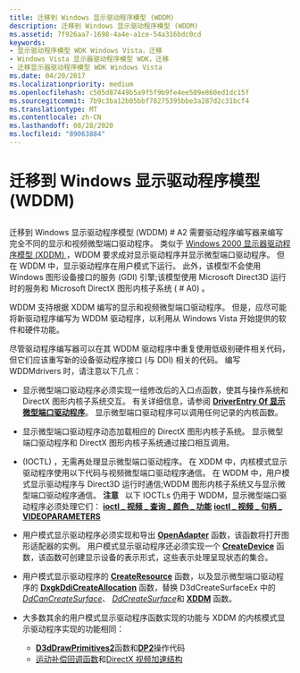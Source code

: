 ```yaml
---
title: 迁移到 Windows 显示驱动程序模型 (WDDM)
description: 迁移到 Windows 显示驱动程序模型 (WDDM)
ms.assetid: 7f926aa7-1698-4a4e-a1ce-54a316bdc0cd
keywords:
- 显示驱动程序模型 WDK Windows Vista，迁移
- Windows Vista 显示器驱动程序模型 WDK，迁移
- 迁移显示器驱动程序模型 WDK Windows Vista
ms.date: 04/20/2017
ms.localizationpriority: medium
ms.openlocfilehash: c505d87449b5a9f5f9b9fe4ee509e860ed1dc15f
ms.sourcegitcommit: 7b9c3ba12b05bbf78275395bbe3a287d2c31bcf4
ms.translationtype: MT
ms.contentlocale: zh-CN
ms.lasthandoff: 08/28/2020
ms.locfileid: "89063884"
---
```

# <a name="migrating-to-the-windows-display-driver-model-wddm"></a>迁移到 Windows 显示驱动程序模型 (WDDM)


## <span id="ddk_migrating_to_the_longhorn_display_driver_model_gg"></span><span id="DDK_MIGRATING_TO_THE_LONGHORN_DISPLAY_DRIVER_MODEL_GG"></span>


迁移到 Windows 显示驱动程序模型 (WDDM) # A2 需要驱动程序编写器来编写完全不同的显示和视频微型端口驱动程序。 类似于 [Windows 2000 显示器驱动程序模型 (XDDM) ](windows-2000-display-driver-model-design-guide.md)，WDDM 要求成对显示驱动程序并显示微型端口驱动程序。 但在 WDDM 中，显示驱动程序在用户模式下运行。 此外，该模型不会使用 Windows 图形设备接口的服务 (GDI) 引擎;该模型使用 Microsoft Direct3D 运行时的服务和 Microsoft DirectX 图形内核子系统 ( # A0) 。

WDDM 支持根据 XDDM 编写的显示和视频微型端口驱动程序。 但是，应尽可能将新驱动程序编写为 WDDM 驱动程序，以利用从 Windows Vista 开始提供的软件和硬件功能。

尽管驱动程序编写器可以在其 WDDM 驱动程序中重复使用低级别硬件相关代码，但它们应该重写新的设备驱动程序接口 (与 DDI) 相关的代码。 编写 WDDMdrivers 时，请注意以下几点：

-   显示微型端口驱动程序必须实现一组修改后的入口点函数，使其与操作系统和 DirectX 图形内核子系统交互。 有关详细信息，请参阅 [**DriverEntry Of 显示微型端口驱动程序**](./driverentry-of-display-miniport-driver.md)。 显示微型端口驱动程序可以调用任何记录的内核函数。

-   显示微型端口驱动程序动态加载相应的 DirectX 图形内核子系统。 显示微型端口驱动程序和 DirectX 图形内核子系统通过接口相互调用。

-    (IOCTL) ，无需再处理显示微型端口驱动程序。 在 XDDM 中，内核模式显示驱动程序使用以下代码与视频微型端口驱动程序通信。 在 WDDM 中，用户模式显示驱动程序与 Direct3D 运行时通信;WDDM 图形内核子系统又与显示微型端口驱动程序通信。
    **注意**   以下 IOCTLs 仍用于 WDDM，显示微型端口驱动程序必须处理它们： [**ioctl \_ 视频 \_ 查询 \_ 颜色 \_ 功能**](/windows-hardware/drivers/ddi/ntddvdeo/ni-ntddvdeo-ioctl_video_query_color_capabilities) 
     [**ioctl \_ 视频 \_ 句柄 \_ VIDEOPARAMETERS**](/windows-hardware/drivers/ddi/ntddvdeo/ni-ntddvdeo-ioctl_video_handle_videoparameters)

     

<!-- -->

-   用户模式显示驱动程序必须实现和导出 [**OpenAdapter**](/windows-hardware/drivers/ddi/d3dumddi/nc-d3dumddi-pfnd3dddi_openadapter) 函数，该函数将打开图形适配器的实例。 用户模式显示驱动程序还必须实现一个 [**CreateDevice**](/windows-hardware/drivers/ddi/d3dumddi/nc-d3dumddi-pfnd3dddi_createdevice) 函数，该函数可创建显示设备的表示形式，这些表示处理呈现状态的集合。

-   用户模式显示驱动程序的 [**CreateResource**](/windows-hardware/drivers/ddi/d3dumddi/nc-d3dumddi-pfnd3dddi_createresource) 函数，以及显示微型端口驱动程序的 [**DxgkDdiCreateAllocation**](/windows-hardware/drivers/ddi/d3dkmddi/nc-d3dkmddi-dxgkddi_createallocation) 函数，替换 D3dCreateSurfaceEx 中的 [*DdCanCreateSurface*](/previous-versions/windows/hardware/drivers/ff549213(v=vs.85))、 [*DdCreateSurface*](/previous-versions/windows/hardware/drivers/ff549263(v=vs.85))和 [**XDDM**](/windows/desktop/api/ddrawint/nc-ddrawint-pdd_createsurfaceex) 函数。

-   大多数其余的用户模式显示驱动程序函数实现的功能与 XDDM 的内核模式显示驱动程序实现的功能相同：
    -   [**D3dDrawPrimitives2**](/windows-hardware/drivers/ddi/d3dhal/nc-d3dhal-lpd3dhal_drawprimitives2cb)函数和[**DP2**](/windows-hardware/drivers/ddi/d3dhal/ne-d3dhal-_d3dhal_dp2operation)操作代码
    -   [运动补偿回调函数](/windows-hardware/drivers/ddi/index)和[DirectX 视频加速结构](/windows-hardware/drivers/ddi/index)

 

